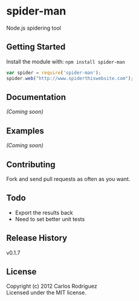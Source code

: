 # spider-man

Node.js spidering tool

## Getting Started
Install the module with: `npm install spider-man`

```javascript
var spider = require('spider-man');
spider.web("http://www.spiderthiswebsite.com");
```

## Documentation
_(Coming soon)_

## Examples
_(Coming soon)_

## Contributing
Fork and send pull requests as often as you want.

## Todo
* Export the results back
* Need to set better unit tests

## Release History
v0.1.7

## License
Copyright (c) 2012 Carlos Rodriguez  
Licensed under the MIT license.
